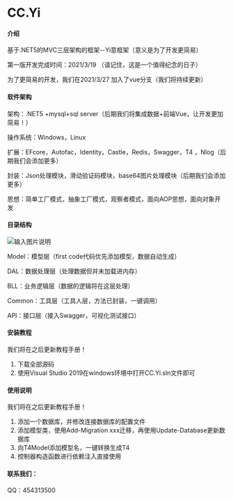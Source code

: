 # CC.Yi

#### 介绍
基于.NET5的MVC三层架构的框架--Yi意框架（意义是为了开发更简易）

第一版开发完成时间：2021/3/19 （请记住，这是一个值得纪念的日子）

为了更简易的开发，我们在2021/3/27 加入了vue分支（我们将持续更新）


#### 软件架构
架构：.NET5 +mysql+sql server（后期我们将集成数据+前端Vue，让开发更加简易！）

操作系统：Windows，Linux

扩展：EFcore，Autofac，Identity，Castle，Redis，Swagger，T4 ，Nlog（后期我们会添加更多）

封装：Json处理模块，滑动验证码模块，base64图片处理模块（后期我们会添加更多）

思想：简单工厂模式，抽象工厂模式，观察者模式，面向AOP思想，面向对象开发


#### 目录结构
![输入图片说明](https://images.gitee.com/uploads/images/2021/0321/023715_59bef411_3049273.png "屏幕截图.png")

Model：模型层（first code代码优先添加模型，数据自动生成）

DAL：数据处理层（处理数据但并未加载进内存）

BLL：业务逻辑层（数据的逻辑将在这层处理）

Common：工具层（工具人层，方法已封装，一键调用）

API：接口层（接入Swagger，可视化测试接口）


#### 安装教程
我们将在之后更新教程手册！

1.  下载全部源码
2.  使用Visual Studio 2019在windows环境中打开CC.Yi.sln文件即可


#### 使用说明
我们将在之后更新教程手册！

1.  添加一个数据库，并修改连接数据库的配置文件
2.  添加模型类，使用Add-Migration xxx迁移，再使用Update-Database更新数据库
3.  向T4Model添加模型名，一键转换生成T4
4.  控制器构造函数进行依赖注入直接使用

#### 联系我们：
QQ：454313500


